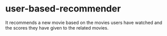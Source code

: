 # user-based-recommender
It recommends a new movie based on the movies users have watched and the scores they have given to the related movies.
